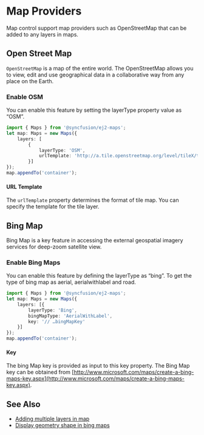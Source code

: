 # Map Providers

Map control support map providers such as OpenStreetMap that can be added to any layers in maps.

## Open Street Map

`OpenStreetMap` is a map of the entire world. The OpenStreetMap allows you to view, edit and use geographical data in a collaborative way from any place on the Earth.

### Enable OSM

You can enable this feature by setting the layerType property value as “OSM”.

``` typescript
import { Maps } from '@syncfusion/ej2-maps';
let map: Maps = new Maps({
    layers: [
        {
            layerType: 'OSM',
            urlTemplate: 'http://a.tile.openstreetmap.org/level/tileX/tileY.png'
        }]
});
map.appendTo('container');
```

#### URL Template

The `urlTemplate` property determines the format of tile map. You can specify the template for the tile layer.

## Bing Map

Bing Map is a key feature in accessing the external geospatial imagery services for deep-zoom satellite view.

### Enable Bing Maps

You can enable this feature by defining the layerType as “bing”. To get the type of bing map as aerial, aerialwithlabel and road.

```typescript
import { Maps } from '@syncfusion/ej2-maps';
let map: Maps = new Maps({
    layers: [{
        layerType: 'Bing',
        bingMapType: 'AerialWithLabel',
        key: '// …bingMapKey'
    }]
});
map.appendTo('container');
```

#### Key

The bing Map key is provided as input to this key property. The Bing Map key can be obtained from [http://www.microsoft.com/maps/create-a-bing-maps-key.aspx](http://www.microsoft.com/maps/create-a-bing-maps-key.aspx).

## See Also

* [Adding multiple layers in map](../maps/how-to/multiple-layer)
* [Display geometry shape in bing maps](../maps/how-to/bing-map)